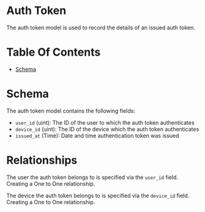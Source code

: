 # Auth Token
The auth token model is used to record the details of an issued auth token.  

# Table Of Contents
- [Schema](#schema)

# Schema
The auth token model contains the following fields:

- `user_id` (uint): The ID of the user to which the auth token authenticates
- `device_id` (uint): The ID of the device which the auth token authenticates
- `issued_at` (Time): Date and time authentication token was issued

# Relationships
The user the auth token belongs to is specified via the `user_id` field. 
Creating a One to One relationship.  

The device the auth token belongs to is specified via the `device_id` field. 
Creating a One to One relationship.
